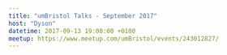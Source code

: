 ```yaml
---
title: "umBristol Talks - September 2017"
host: "Dyson"
datetime: 2017-09-13 19:00:00 +0100
meetup: https://www.meetup.com/umBristol/events/243012827/
---
```

